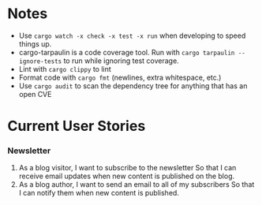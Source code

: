 # Notes
* Use ```cargo watch -x check -x test -x run``` when developing to speed things up.
* cargo-tarpaulin is a code coverage tool. Run with ```cargo tarpaulin --ignore-tests``` to run while ignoring test coverage.
* Lint with ```cargo clippy``` to lint
* Format code with ```cargo fmt``` (newlines, extra whitespace, etc.)
* Use ```cargo audit``` to scan the dependency tree for anything that has an open CVE

# Current User Stories

### Newsletter
1) As a blog visitor,
   I want to subscribe to the newsletter
   So that I can receive email updates when new content is published on the blog.
2) As a blog author,
   I want to send an email to all of my subscribers
   So that I can notify them when new content is published.